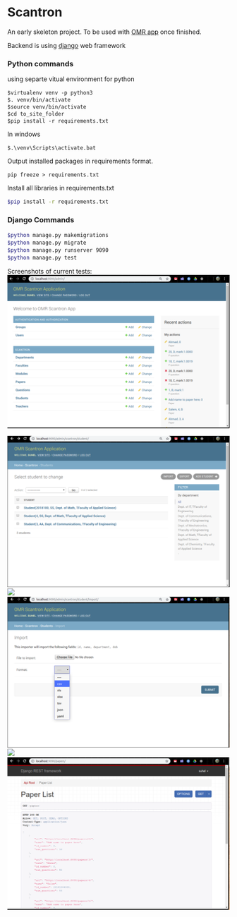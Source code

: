 # Scantron

An early skeleton project. To be used with [OMR app](https://github.com/suhelhammoud/omr) once finished.

Backend is using [django](https://www.djangoproject.com/) web framework

### Python commands

using separte vitual environment for python

```console
$virtualenv venv -p python3
$. venv/bin/activate
$source venv/bin/activate
$cd to_site_folder
$pip install -r requirements.txt
```

In windows

```console
$.\venv\Scripts\activate.bat
```

Output installed packages in requirements format.

```console
pip freeze > requirements.txt
```

Install all libraries in requirements.txt

```bash
$pip install -r requirements.txt

```

### Django Commands

```bash
$python manage.py makemigrations
$python manage.py migrate
$python manage.py runserver 9090
$python manage.py test
```

Screenshots of current tests:
<img src="docs/images/admin.png">

<img src="docs/images/admin_model.png">

<img src="docs/images/export_using_admin.png">

<img src="docs/images/import_export.png">

<img src="docs/images/sample_std_detials.png">

<img src="docs/images/sample_rest.png">
